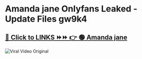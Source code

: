 
 # Amanda jane Onlyfans Leaked - Update Files gw9k4

## <h2><a href="https://clipsfans.com/Amanda_jane&ref=git">🔗 Click to LINKS ⏩⏩ 👉 🟢 Amanda jane </a></h2>

<a href="https://clipsfans.com/Amanda_jane&ref=git" rel="nofollow" data-target="animated-image.originalLink"><img src="https://i.ibb.co.com/xMMVF88/686577567.gif" alt="Viral Video Original" style="max-width: 100%; display: inline-block;" data-target="animated-image.originalImage"></a>

